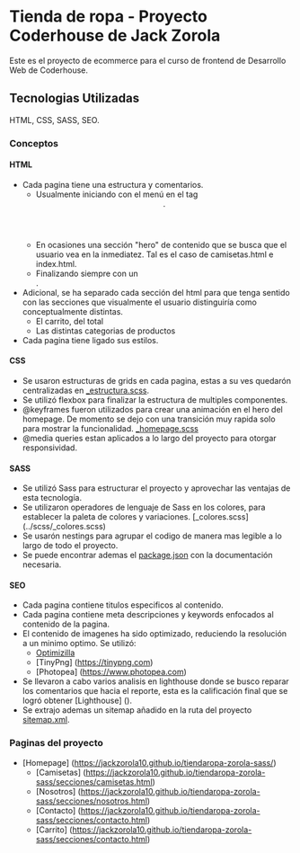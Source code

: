 # Tienda de ropa - Proyecto Coderhouse de Jack Zorola

Este es el proyecto de ecommerce para el curso de frontend de Desarrollo Web de Coderhouse. 

## Tecnologias Utilizadas
HTML, CSS, SASS, SEO.

### Conceptos 
#### HTML
- Cada pagina tiene una estructura y comentarios. 
    - Usualmente iniciando con el menú en el tag <header>. 
    - En ocasiones una sección "hero" de contenido que se busca que el usuario vea en la inmediatez. Tal es el caso de camisetas.html e index.html.
    - Finalizando siempre con un <footer>.
- Adicional, se ha separado cada sección del html para que tenga sentido con las secciones que visualmente el usuario distinguiría como conceptualmente distintas. 
    - El carrito, del total
    - Las distintas categorias de productos
- Cada pagina tiene ligado sus estilos. 

#### CSS
- Se usaron estructuras de grids en cada pagina, estas a su ves quedarón centralizadas en [_estructura.scss](../scss/_estructura.scss).
- Se utilizó flexbox para finalizar la estructura de multiples componentes. 
- @keyframes fueron utilizados para crear una animación en el hero del homepage. De momento se dejo con una transición muy rapida solo para mostrar la funcionalidad. [_homepage.scss](../scss/_heroHomepage.scss)
- @media queries estan aplicados a lo largo del proyecto para otorgar responsividad. 


#### SASS
- Se utilizó Sass para estructurar el proyecto y aprovechar las ventajas de esta tecnología. 
- Se utilizaron operadores de lenguaje de Sass en los colores, para establecer la paleta de colores y variaciones. [_colores.scss] (../scss/_colores.scss)
- Se usarón nestings para agrupar el codigo de manera mas legible a lo largo de todo el proyecto. 
- Se puede encontrar ademas el [package.json](../package.json) con la documentación necesaria.


#### SEO
- Cada pagina contiene titulos especificos al contenido.
- Cada pagina contiene meta descripciones y keywords enfocados al contenido de la pagina.
- El contenido de imagenes ha sido optimizado, reduciendo la resolución a un minimo optimo. Se utilizó: 
    - [Optimizilla](https://imagecompressor.com) 
    - [TinyPng] (https://tinypng.com)
    - [Photopea] (https://www.photopea.com)
- Se llevaron a cabo varios analisis en lighthouse donde se busco reparar los comentarios que hacia el reporte, esta es la calificación final que se logró obtener [Lighthouse] ().
- Se extrajo ademas un sitemap añadido en la ruta del proyecto [sitemap.xml](../sitemap.xml).


### Paginas del proyecto
- [Homepage] (https://jackzorola10.github.io/tiendaropa-zorola-sass/)
    - [Camisetas] (https://jackzorola10.github.io/tiendaropa-zorola-sass/secciones/camisetas.html)
    - [Nosotros] (https://jackzorola10.github.io/tiendaropa-zorola-sass/secciones/nosotros.html)
    - [Contacto] (https://jackzorola10.github.io/tiendaropa-zorola-sass/secciones/contacto.html)
    - [Carrito] (https://jackzorola10.github.io/tiendaropa-zorola-sass/secciones/contacto.html)


